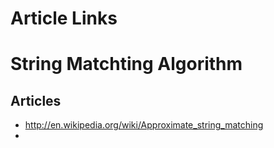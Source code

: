Article Links
============
String Matchting Algorithm
=========================
Articles
--------
- http://en.wikipedia.org/wiki/Approximate_string_matching
- 

